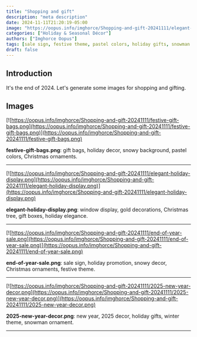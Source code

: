 ```yaml
---
title: "Shopping and gift"
description: "meta description"
date: 2024-11-11T21:20:19-05:00
image: "https://oopus.info/imghorce/Shopping-and-gift-20241111/elegant-holiday-display.png"
categories: ["Holiday & Seasonal Décor"]
authors: ["Imghorce Oopus"]
tags: [sale sign, festive theme, pastel colors, holiday gifts, snowman ornament, window display, holiday promotion, gift boxes, snowy background, Christmas ornaments, winter theme, gold decorations, snowy decor, gift bags, holiday elegance, 2025 decor, holiday decor, Christmas tree, new year]
draft: false
---
```


## Introduction

It's the end of 2024. Let's generate some images for shopping and gifting.

## Images

[![https://oopus.info/imghorce/Shopping-and-gift-20241111/festive-gift-bags.png](https://oopus.info/imghorce/Shopping-and-gift-20241111/festive-gift-bags.png)](https://oopus.info/imghorce/Shopping-and-gift-20241111/festive-gift-bags.png)  

**festive-gift-bags.png**: gift bags, holiday decor, snowy background, pastel colors, Christmas ornaments.

---

[![https://oopus.info/imghorce/Shopping-and-gift-20241111/elegant-holiday-display.png](https://oopus.info/imghorce/Shopping-and-gift-20241111/elegant-holiday-display.png)](https://oopus.info/imghorce/Shopping-and-gift-20241111/elegant-holiday-display.png)  

**elegant-holiday-display.png**: window display, gold decorations, Christmas tree, gift boxes, holiday elegance.

---

[![https://oopus.info/imghorce/Shopping-and-gift-20241111/end-of-year-sale.png](https://oopus.info/imghorce/Shopping-and-gift-20241111/end-of-year-sale.png)](https://oopus.info/imghorce/Shopping-and-gift-20241111/end-of-year-sale.png)  

**end-of-year-sale.png**: sale sign, holiday promotion, snowy decor, Christmas ornaments, festive theme.

---

[![https://oopus.info/imghorce/Shopping-and-gift-20241111/2025-new-year-decor.png](https://oopus.info/imghorce/Shopping-and-gift-20241111/2025-new-year-decor.png)](https://oopus.info/imghorce/Shopping-and-gift-20241111/2025-new-year-decor.png)  

**2025-new-year-decor.png**: new year, 2025 decor, holiday gifts, winter theme, snowman ornament.

---

